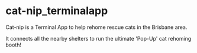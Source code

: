 # cat-nip_terminalapp #

Cat-nip is a Terminal App to help rehome rescue cats in the Brisbane area. 

It connects all the nearby shelters to run the ultimate 'Pop-Up' cat rehoming booth!


